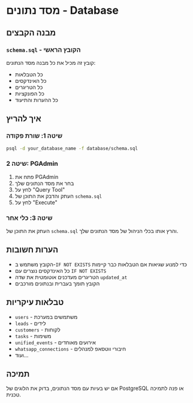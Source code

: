 # מסד נתונים - Database

## מבנה הקבצים

### `schema.sql` - הקובץ הראשי
קובץ זה מכיל את כל מבנה מסד הנתונים:
- כל הטבלאות
- כל האינדקסים
- כל הטריגרים
- כל הפונקציות
- כל ההערות והתיעוד

## איך להריץ

### שיטה 1: שורת פקודה
```bash
psql -d your_database_name -f database/schema.sql
```

### שיטה 2: PGAdmin
1. פתח את PGAdmin
2. בחר את מסד הנתונים שלך
3. לחץ על "Query Tool"
4. העתק והדבק את התוכן של `schema.sql`
5. לחץ על "Execute"

### שיטה 3: כלי אחר
העתק את התוכן של `schema.sql` והרץ אותו בכלי הניהול של מסד הנתונים שלך.

## הערות חשובות

- הקובץ משתמש ב-`IF NOT EXISTS` כדי למנוע שגיאות אם הטבלאות כבר קיימות
- כל האינדקסים נוצרים עם `IF NOT EXISTS`
- הטריגרים מעדכנים אוטומטית את שדה `updated_at`
- הקובץ תומך בעברית ובנתונים מורכבים

## טבלאות עיקריות

- `users` - משתמשים במערכת
- `leads` - לידים
- `customers` - לקוחות
- `tasks` - משימות
- `unified_events` - אירועים מאוחדים
- `whatsapp_connections` - חיבורי ווטסאפ למנהלים
- ועוד...

## תמיכה

אם יש בעיות עם מסד הנתונים, בדוק את הלוגים של PostgreSQL או פנה לתמיכה טכנית.
